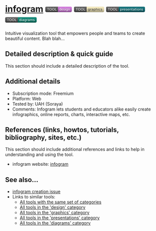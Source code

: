 # [infogram](https://infogram.com)  [<img src="images/design.png" align="bottom">](https://github.com/e-CLOSE/Toolbox/issues?q=label%3A01_TOOL+label%3Adesign) [<img src="images/graphics.png" align="bottom">](https://github.com/e-CLOSE/Toolbox/issues?q=label%3A01_TOOL+label%3Agraphics) [<img src="images/presentations.png" align="bottom">](https://github.com/e-CLOSE/Toolbox/issues?q=label%3A01_TOOL+label%3Apresentations) [<img src="images/diagrams.png" align="bottom">](https://github.com/e-CLOSE/Toolbox/issues?q=label%3A01_TOOL+label%3Adiagrams)

Intuitive visualization tool that empowers people and teams to create beautiful content. Blah blah...


## Detailed description & quick guide

This section should include a detailed description of the tool.


## Additional details

- Subscription mode: Freemium
- Platform: Web
- Tested by: UAH (Soraya)
- Comments: Infogram lets students and educators alike easily create infographics, online reports, charts, interactive maps, etc.


## References (links, howtos, tutorials, bibliography, sites, etc.)

This section should include additional references and links to help in
understanding and using the tool.

- infogram website: [infogram](https://infogram.com)


## See also...

- [infogram creation issue](https://github.com/e-CLOSE/Toolbox/issues/172)
- Links to similar tools:
  - [All tools with the same set of categories](https://github.com/e-CLOSE/Toolbox/issues?q=label%3A01_TOOL+label%3Adiagrams)
  - [All tools in the 'design' category](https://github.com/e-CLOSE/Toolbox/issues?q=label%3A01_TOOL+label%3Adesign)
  - [All tools in the 'graphics' category](https://github.com/e-CLOSE/Toolbox/issues?q=label%3A01_TOOL+label%3Agraphics)
  - [All tools in the 'presentations' category](https://github.com/e-CLOSE/Toolbox/issues?q=label%3A01_TOOL+label%3Apresentations)
  - [All tools in the 'diagrams' category](https://github.com/e-CLOSE/Toolbox/issues?q=label%3A01_TOOL+label%3Adiagrams)
